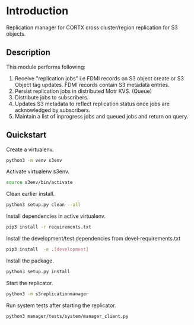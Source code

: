 # Introduction

Replication manager for CORTX cross cluster/region replication for S3 objects.

## Description

This module performs following:
1.  Receive "replication jobs" i.e FDMI records on S3 object create or S3 Object tag updates. FDMI records contain S3 metadata entries.
2.  Persist replication jobs in distributed Motr KVS. (Queue)
3.  Distribute jobs to subscribers.
4.  Updates S3 metadata to reflect replication status once jobs are acknowledged by subscribers.
5.  Maintain a list of inprogress jobs and queued jobs and return on query.

## Quickstart

Create a virtualenv.
```sh
python3 -m venv s3env
```

Activate virtualenv s3env.
```sh
source s3env/bin/activate
```

Clean earlier install.
```sh
python3 setup.py clean --all
```

Install dependencies in active virtualenv.
```sh
pip3 install -r requirements.txt
```

Install the development/test dependencies from devel-requirements.txt
```sh
pip3 install  -e .[development]
```

Install the package.
```sh
python3 setup.py install
```

Start the replicator.
```sh
python3 -m s3replicationmanager
```

Run system tests after starting the replicator.
```sh
python3 manager/tests/system/manager_client.py
```